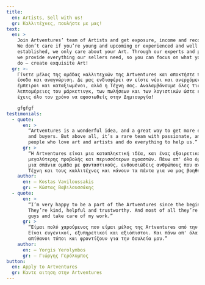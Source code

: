 ```yaml
---
title:
  en: Artists, Sell with us!
  gr: Καλλιτέχνες, πουλήστε με μας!
text:
  en: >
    Join Artventures’ team of Artists and get exposure, income and recognition.
    We don’t care if you’re young and upcoming or experienced and well
    established, we only care about your Art. Through our experts and partners
    we provide everything our sellers need, so you can focus on what you love to
    do – create exquisite Art!
  gr: >-
    Γίνετε μέλος της ομάδας καλλιτεχνών της Artventures και αποκτήστε προβολή,
    έσοδα και αναγνώριση. Δε μας ενδιαφέρει αν είστε νέοι και ανερχόμενοι ή
    έμπειροι και καταξιωμένοι, αλλά η Τέχνη σας. Αναλαμβάνουμε όλες τις
    λεπτομέρειες του μάρκετινγκ, των πωλήσεων και των λογιστικών ώστε εσύ να
    έχεις όλο τον χρόνο να αφοσιωθείς στην Δημιουργία!

    gfgfgf
testimonials:
  - quote:
      en: >
        “Artventures is a wonderful idea, and a great way to get more exposure
        and buyers. But above all, it’s a rare team with passionate, amazing
        people who love art and artists and do everything to help us.”
      gr: >
        “Η Artventures είναι μια καταπληκτική ιδέα, και ένας εξαιρετικός τρόπος
        μεγαλύτερης προβολής και περισσότερων αγοαστών. Πάνω απ' όλα όμως είναι
        μια σπάνια ομάδα με φανταστικούς, ενθουσιώδεις ανθρώπους που αγαπάνε την
        Τέχνη και τους καλλιτέχνες και κάνουν τα πάντα για να μας βοηθήσουν.”
    author:
      en: — Kostas Vaviloussakis
      gr: — Κώστας Βαβιλουσσάκης
  - quote:
      en: >
        “I’m very happy to be a part of the Artventures since the beginning.
        They’re kind, helpful and trustworthy. And most of all they’re great
        guys and take care of my work.”
      gr: >
        “Είμαι πολύ χαρούμενος που είμαι μέλος της Artventures από την αρχή.
        Είναι ευγενικοί, εξυπηρετικοί και αξιόπιστοι. Και πάνω απ' όλα είναι
        απίθανοι τύποι και φροντίζουν για την δουλεία μου.”
    author:
      en: — Yorgis Yerolymbos
      gr: — Γιώργης Γερόλυμπος
button:
  en: Apply to Artventures
  gr: Καντε αιτηση στην Artventures
---
```

